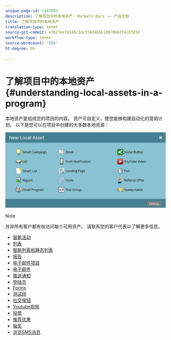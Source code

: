 ```yaml
---
unique-page-id: 1147093
description: 了解项目中的本地资产- Marketo Docs —— 产品文档
title: 了解项目中的本地资产
translation-type: tm+mt
source-git-commit: 47b2fee7d146c3dc558d4bbb10070683f4cdfd3d
workflow-type: tm+mt
source-wordcount: '155'
ht-degree: 0%

---
```



# 了解项目中的本地资产 {#understanding-local-assets-in-a-program}

本地资产是组成您的项目的内容。 资产可自定义，使您能够构建自动化的营销计划。 以下是您可以在项目中创建的大多数本地资源：

![](assets/one.png)

>[!NOTE]
>
>并非所有客户都有权访问每个可用资产。 请联系您的客户代表以了解更多信息。

* [智能活动](http://docs.marketo.com/display/docs/smart+campaigns)
* [列表](../../../../product-docs/core-marketo-concepts/smart-lists-and-static-lists/static-lists/understanding-static-lists.md)
* [智能列表和静态列表](http://docs.marketo.com/display/docs/smart+lists+and+static+lists)
* [报告](http://docs.marketo.com/display/docs/basic+reporting)
* [电子邮件项目](http://docs.marketo.com/display/docs/email+programs)
* [电子邮件](../../../../product-docs/email-marketing/email-programs/email-program-actions/create-an-email-for-an-email-program.md)
* [推送通知](http://docs.marketo.com/display/docs/push+notifications)
* [登陆页](http://docs.marketo.com/display/docs/landing+pages)
* [Forms](http://docs.marketo.com/display/docs/forms)
* [测试组](../../../../product-docs/demand-generation/landing-pages/understanding-landing-pages/landing-page-test-groups.md)
* [社交按钮](../../../../product-docs/demand-generation/landing-pages/free-form-landing-pages/add-a-social-button-to-a-free-form-landing-page.md)
* [Youtube视频](../../../../product-docs/demand-generation/social/social-functions/add-a-video.md)
* [投票](../../../../product-docs/demand-generation/social/creating-a-poll/create-a-poll.md)
* [推荐优惠](../../../../product-docs/demand-generation/social/referral-offers/create-a-referral-offer.md)
* [抽奖](../../../../product-docs/demand-generation/social/sweepstakes/create-sweepstakes.md)
* [浏览SMS消息](http://docs.marketo.com/display/docs/vibes+sms+messages)

